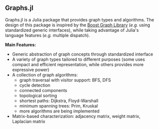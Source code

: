 ## Graphs.jl

Graphs.jl is a Julia package that provides graph types and algorithms. The design of this package is inspired by the [Boost Graph Library](http://www.boost.org/doc/libs/1_53_0/libs/graph/doc/index.html) (*e.g.* using standardized generic interfaces), while taking advantage of Julia's language features (*e.g.* multiple dispatch).

**Main Features:**

* Generic abstraction of graph concepts through standardized interface
* A variety of graph types tailored to different purposes (some uses compact and efficient representation, while others provides more expressive power)
* A collection of graph algorithms:
    - graph traversal with visitor support: BFS, DFS
    - cycle detection
    - connected components
    - topological sorting
    - shortest paths: Dijkstra, Floyd-Warshall
    - minimum spanning trees: Prim, Kruskal
    - more algorithms are being implemented
* Matrix-based characterization: adjacency matrix, weight matrix, Laplacian matrix

